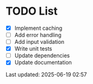 # TODO List

- [x] Implement caching
- [ ] Add error handling
- [ ] Add input validation
- [x] Write unit tests
- [ ] Update dependencies
- [x] Update documentation

Last updated: 2025-06-19 02:57
